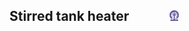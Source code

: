 ## Stirred tank heater &nbsp; &nbsp; &nbsp; &nbsp; &nbsp; &nbsp; <img src="images/iitkgp.png" width="3%" />
